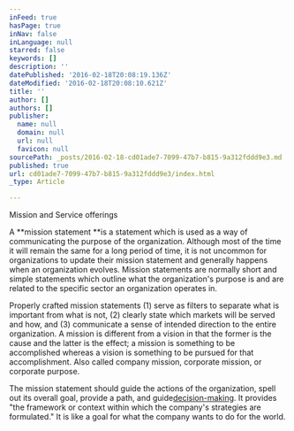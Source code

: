 ```yaml
---
inFeed: true
hasPage: true
inNav: false
inLanguage: null
starred: false
keywords: []
description: ''
datePublished: '2016-02-18T20:08:19.136Z'
dateModified: '2016-02-18T20:08:10.621Z'
title: ''
author: []
authors: []
publisher:
  name: null
  domain: null
  url: null
  favicon: null
sourcePath: _posts/2016-02-18-cd01ade7-7099-47b7-b815-9a312fddd9e3.md
published: true
url: cd01ade7-7099-47b7-b815-9a312fddd9e3/index.html
_type: Article

---
```

Mission and Service offerings

A **mission statement **is a statement which is used as a way of communicating the purpose of the organization. Although most of the time it will remain the same for a long period of time, it is not uncommon for organizations to update their mission statement and generally happens when an organization evolves. Mission statements are normally short and simple statements which outline what the organization's purpose is and are related to the specific sector an organization operates in.

Properly crafted mission statements (1) serve as filters to separate what is important from what is not, (2) clearly state which markets will be served and how, and (3) communicate a sense of intended direction to the entire organization. A mission is different from a vision in that the former is the cause and the latter is the effect; a mission is something to be accomplished whereas a vision is something to be pursued for that accomplishment. Also called company mission, corporate mission, or corporate purpose.

The mission statement should guide the actions of the organization, spell out its overall goal, provide a path, and guide[decision-making][0]. It provides "the framework or context within which the company's strategies are formulated." It is like a goal for what the company wants to do for the world.

[0]: https://en.wikipedia.org/wiki/Decision-making "Decision-making"